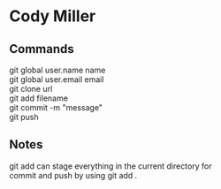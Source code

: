 Cody Miller
===========

Commands
--------
git global user.name name  
git global user.email email  
git clone url  
git add filename  
git commit -m "message"  
git push  


Notes
-----
git add can stage everything in the current directory for  
commit and push by using git add .  